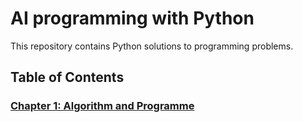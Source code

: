 # AI programming with Python
This repository contains Python solutions to programming problems.

## Table of Contents

### [Chapter 1: Algorithm and Programme](chapter01/)